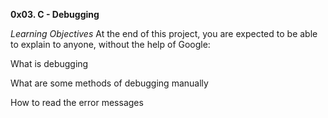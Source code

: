 **0x03. C - Debugging**

*Learning Objectives*
At the end of this project, you are expected to be able to explain to anyone, without the help of Google:

What is debugging

What are some methods of debugging manually

How to read the error messages
